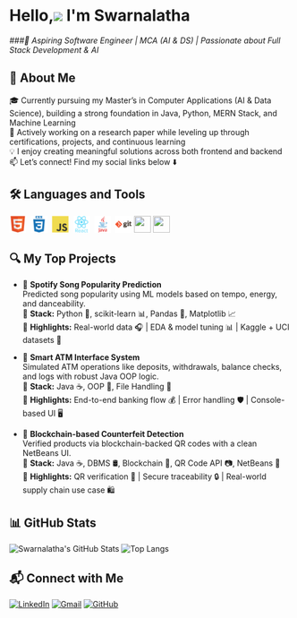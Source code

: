 <h1 align="left"> Hello,<img src="https://media.giphy.com/media/hvRJCLFzcasrR4ia7z/giphy.gif" width="30px"/> I'm Swarnalatha </h1>
 
*###💼 Aspiring Software Engineer | MCA (AI & DS) | Passionate about Full Stack Development & AI* 



## 🚀 About Me  
🎓 Currently pursuing my Master’s in Computer Applications (AI & Data Science), building a strong foundation in Java, Python, MERN Stack, and Machine Learning  
🧠 Actively working on a research paper while leveling up through certifications, projects, and continuous learning  
💡 I enjoy creating meaningful solutions across both frontend and backend  
📫 Let’s connect! Find my social links below ⬇️  



## 🛠️ Languages and Tools

<div>
  <img src="https://github.com/devicons/devicon/blob/master/icons/html5/html5-original.svg" title="HTML5" alt="HTML" width="30" height="30"/>&nbsp;
  <img src="https://github.com/devicons/devicon/blob/master/icons/css3/css3-plain-wordmark.svg"  title="CSS3" alt="CSS" width="30" height="30"/>&nbsp;
  <img src="https://github.com/devicons/devicon/blob/master/icons/javascript/javascript-original.svg" title="JavaScript" alt="JavaScript" width="30" height="30"/>&nbsp;
  <img src="https://github.com/devicons/devicon/blob/master/icons/react/react-original-wordmark.svg" title="React" alt="React" width="30" height="30"/>&nbsp;
  <img src="https://github.com/devicons/devicon/blob/master/icons/java/java-original-wordmark.svg" title="Java" alt="Java" width="30" height="30"/>&nbsp;
  <img src="https://github.com/devicons/devicon/blob/master/icons/git/git-original-wordmark.svg" title="Git" **alt="Git" width="30" height="30"/>
  <img height="30" width="30" src="https://img.icons8.com/color/48/000000/mongodb.png"/>
  <img height="30" width="30" src="https://img.icons8.com/color/48/000000/nodejs.png"/> 
</div>  



## 🔍 My Top Projects

- 🎵 **Spotify Song Popularity Prediction**  
  Predicted song popularity using ML models based on tempo, energy, and danceability.  
  🔧 **Stack:** Python 🐍, scikit-learn 📊, Pandas 🧹, Matplotlib 📈  
  🌟 **Highlights:** Real-world data 🎧 | EDA & model tuning 📊 | Kaggle + UCI datasets 📂

- 🏦 **Smart ATM Interface System**  
  Simulated ATM operations like deposits, withdrawals, balance checks, and logs with robust Java OOP logic.  
  🔧 **Stack:** Java ☕, OOP 🧱, File Handling 📁  
  🌟 **Highlights:** End-to-end banking flow 💰 | Error handling 🛡️ | Console-based UI 🖥️

- 🔗 **Blockchain-based Counterfeit Detection**  
  Verified products via blockchain-backed QR codes with a clean NetBeans UI.  
  🔧 **Stack:** Java ☕, DBMS 🛢️, Blockchain 🔐, QR Code API 📷, NetBeans 🧰  
  🌟 **Highlights:** QR verification 📲 | Secure traceability 🔒 | Real-world supply chain use case 🛍️



## 📊 GitHub Stats

![Swarnalatha's GitHub Stats](https://github-readme-stats.vercel.app/api?username=Swarna2302&show_icons=true&theme=radical)
![Top Langs](https://github-readme-stats.vercel.app/api/top-langs/?username=Swarna2302&layout=compact&theme=radical)



## 📬 Connect with Me

[![LinkedIn](https://img.shields.io/badge/-LinkedIn-blue?logo=linkedin&style=flat)](https://www.linkedin.com/in/swarna23/)
[![Gmail](https://img.shields.io/badge/-Gmail-red?logo=gmail&style=flat)](mailto:swarna082002@gmail.com)
[![GitHub](https://img.shields.io/badge/-GitHub-black?logo=github&style=flat)](https://github.com/Swarna2302)
